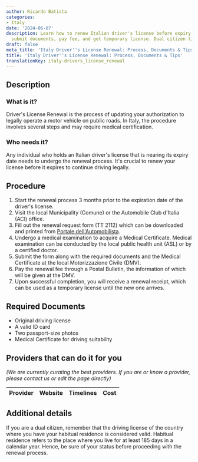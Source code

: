 ```yaml
---
author: Ricardo Batista
categories:
- Italy
date: '2024-06-07'
description: Learn how to renew Italian driver's license before expiry. Follow steps,
  submit documents, pay fee, and get temporary license. Dual citizen tips included.
draft: false
meta_title: 'Italy Driver''s License Renewal: Process, Documents & Tips'
title: 'Italy Driver''s License Renewal: Process, Documents & Tips'
translationKey: italy-drivers_license_renewal
---
```



## Description
### What is it?
Driver's License Renewal is the process of updating your authorization to legally operate a motor vehicle on public roads. In Italy, the procedure involves several steps and may require medical certification.

### Who needs it?
Any individual who holds an Italian driver's license that is nearing its expiry date needs to undergo the renewal process. It's crucial to renew your license before it expires to continue driving legally.

## Procedure
1. Start the renewal process 3 months prior to the expiration date of the driver's license.
2. Visit the local Municipality (Comune) or the Automobile Club d'Italia (ACI) office. 
3. Fill out the renewal request form (TT 2112) which can be downloaded and printed from
[Portale dell'Automobilista](https://www.ilportaledellautomobilista.it/web/portale-automobilista/modulistica).
4. Undergo a medical examination to acquire a Medical Certificate. Medical examination can be conducted by the local public health unit (ASL) or by a certified doctor. 
5. Submit the form along with the required documents and the Medical Certificate at the local Motorizzazione Civile (DMV).
6. Pay the renewal fee through a Postal Bulletin, the information of which will be given at the DMV.
7. Upon successful completion, you will receive a renewal receipt, which can be used as a temporary license until the new one arrives.
   
## Required Documents
- Original driving license
- A valid ID card
- Two passport-size photos
- Medical Certificate for driving suitability

## Providers that can do it for you

_(We are currently curating the best providers. If you are or know a provider, please contact us or edit the page directly)_

| Provider        |     Website     |     Timelines    |       Cost      |
| --------------- | --------------- |  :-------------: | :-------------: |

## Additional details
If you are a dual citizen, remember that the driving license of the country where you have your habitual residence is considered valid. Habitual residence refers to the place where you live for at least 185 days in a calendar year. Hence, be sure of your status before proceeding with the renewal process.